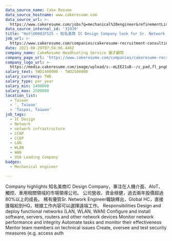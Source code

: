 ```yaml
---
data_source_name: Cake Resume
data_source_hostname: www.cakeresume.com
data_source_url: >-
  https://www.cakeresume.com/jobs?q=mechanical%20engineer&refinementList%5Blang_name%5D%5B0%5D=English&refinementList%5Bsalary_type%5D=per_year&range%5Bsalary_range%5D%5Bmin%5D=1000000&page=3
data_source_internal_id: '31939'
title: "Hot\U0001F525 – 知名美商 IC Design Company look for Sr. Network Engineer- NC"
job_url: >-
  https://www.cakeresume.com/companies/cakeresume-recruitment-consulting/jobs/46eeef
date: 2021-08-29T07:54:06.446Z
company_name: CakeResume Headhunting Service 獵才顧問
company_page_url: 'https://www.cakeresume.com/companies/cakeresume-recruitment-consulting'
company_logo_url: >-
  https://media.cakeresume.com/image/upload/s--mLEE21uB--/c_pad,fl_png8,h_200,w_200/v1620881212/vdbipassrdfr8omwzeq6.png
salary_text: TWD1400000 - TWD2500000
salary_currency: TWD
salary_type: per_year
salary_min: 1400000
salary_max: 2500000
location_list:
  - Taiwan
  - ', Taiwan'
  - 'Taipei, Taiwan'
job_tags:
  - IC Design
  - Network
  - network infrastructure
  - CCNP
  - CCDP
  - LAN
  - WLAN
  - WAN
  - USA Leading Company
badges:
  - Mechanical engineer

---
```


Company highlights 知名美商IC Design Company，專注在人機介面、AIoT、觸控、車用相關領域的市場領導公司。 公司營收、資金穩健，過去兩年股價超過80%以上的成長。 稀有優質Sr. Network Engineer職缺釋出，Global HC，直接匯報給到HQ，根據工作內容可以選擇遠端工作。 Responsibilities Design and deploy functional networks (LAN, WLAN, WAN) Configure and install software, servers, routers and other network devices Monitor network performance and integrity Automate tasks and monitor their effectiveness Mentor team members on technical issues Create, oversee and test security measures (e.g. access auth